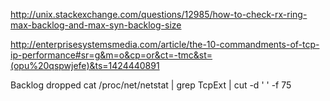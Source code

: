 http://unix.stackexchange.com/questions/12985/how-to-check-rx-ring-max-backlog-and-max-syn-backlog-size

http://enterprisesystemsmedia.com/article/the-10-commandments-of-tcp-ip-performance#sr=g&m=o&cp=or&ct=-tmc&st=(opu%20qspwjefe)&ts=1424440891

Backlog dropped
cat /proc/net/netstat | grep TcpExt | cut -d ' ' -f 75
